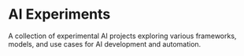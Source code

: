# AI Experiments

A collection of experimental AI projects exploring various frameworks, models, and use cases for AI development and automation.
